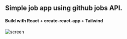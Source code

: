 ## Simple job app using github jobs API.

#### Build with React + create-react-app + Tailwind

![screen](https://i.gyazo.com/392aed2a4b057c1f75e613d249a18e26.png)

